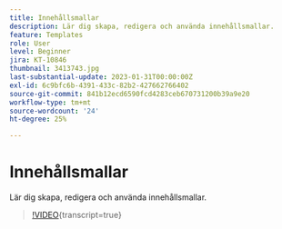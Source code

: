 ```yaml
---
title: Innehållsmallar
description: Lär dig skapa, redigera och använda innehållsmallar.
feature: Templates
role: User
level: Beginner
jira: KT-10846
thumbnail: 3413743.jpg
last-substantial-update: 2023-01-31T00:00:00Z
exl-id: 6c9bfc6b-4391-433c-82b2-427662766402
source-git-commit: 841b12ecd6590fcd4283ceb670731200b39a9e20
workflow-type: tm+mt
source-wordcount: '24'
ht-degree: 25%

---
```


# Innehållsmallar

Lär dig skapa, redigera och använda innehållsmallar.

>[!VIDEO](https://video.tv.adobe.com/v/3413743?quality=12&learn=on){transcript=true}

